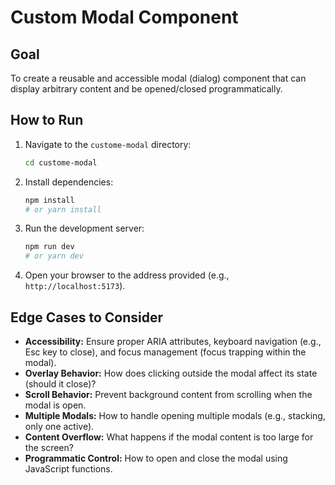 # Custom Modal Component

## Goal

To create a reusable and accessible modal (dialog) component that can display arbitrary content and be opened/closed programmatically.

## How to Run

1.  Navigate to the `custome-modal` directory:
    ```bash
    cd custome-modal
    ```
2.  Install dependencies:
    ```bash
    npm install
    # or yarn install
    ```
3.  Run the development server:
    ```bash
    npm run dev
    # or yarn dev
    ```
4.  Open your browser to the address provided (e.g., `http://localhost:5173`).

## Edge Cases to Consider

*   **Accessibility:** Ensure proper ARIA attributes, keyboard navigation (e.g., Esc key to close), and focus management (focus trapping within the modal).
*   **Overlay Behavior:** How does clicking outside the modal affect its state (should it close)?
*   **Scroll Behavior:** Prevent background content from scrolling when the modal is open.
*   **Multiple Modals:** How to handle opening multiple modals (e.g., stacking, only one active).
*   **Content Overflow:** What happens if the modal content is too large for the screen?
*   **Programmatic Control:** How to open and close the modal using JavaScript functions.